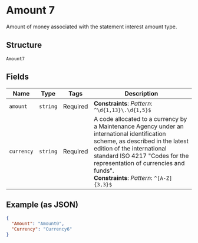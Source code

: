 
# Amount 7

Amount of money associated with the statement interest amount type.

## Structure

`Amount7`

## Fields

| Name | Type | Tags | Description |
|  --- | --- | --- | --- |
| `amount` | `string` | Required | **Constraints**: *Pattern*: `^\d{1,13}\.\d{1,5}$` |
| `currency` | `string` | Required | A code allocated to a currency by a Maintenance Agency under an international identification scheme, as described in the latest edition of the international standard ISO 4217 "Codes for the representation of currencies and funds".<br>**Constraints**: *Pattern*: `^[A-Z]{3,3}$` |

## Example (as JSON)

```json
{
  "Amount": "Amount0",
  "Currency": "Currency6"
}
```

